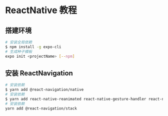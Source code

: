 # ReactNative 教程

## 搭建环境

```bash
# 安装全局依赖
$ npm install -g expo-cli
# 生成种子模板
expo init <projectName> [--npm]
```

## 安装 ReactNavigation

```bash
# 安装依赖
$ yarn add @react-navigation/native
# 安装依赖
$ yarn add react-native-reanimated react-native-gesture-handler react-native-screens react-native-safe-area-context @react-native-community/masked-view
# 安装依赖
yarn add @react-navigation/stack
```
